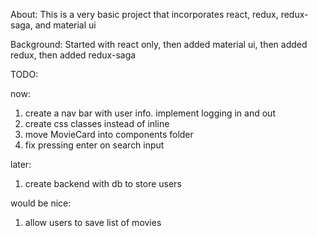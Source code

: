 About: This is a very basic project that incorporates react, redux, redux-saga, and material ui

Background: Started with react only, then added material ui, then added redux, then added redux-saga

TODO:

now:
1. create a nav bar with user info. implement logging in and out
2. create css classes instead of inline
3. move MovieCard into components folder
4. fix pressing enter on search input

later:
1. create backend with db to store users

would be nice:
1. allow users to save list of movies